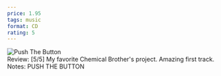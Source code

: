 ```yaml
---
price: 1.95
tags: music
format: CD
rating: 5
---
```

![Push The Button](https://drive.google.com/uc?id=1PXbtA88HP_k5nL3MIstuePP4oBxXkmT1) 
<br>
Review: [5/5] My favorite Chemical Brother's project. Amazing first track. 
Notes: PUSH THE BUTTON